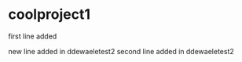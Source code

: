 coolproject1
============

first line added


new line added in ddewaeletest2
second line added in ddewaeletest2


